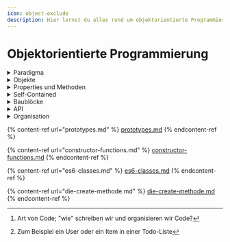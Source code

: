 ```yaml
---
icon: object-exclude
description: Hier lernst du alles rund um objektorientierte Programmierung in JavaScript.
---
```


# Objektorientierte Programmierung

<details>

<summary>Paradigma</summary>

Objektorientierte Programmierung ist ein [Programmierparadigma ](#user-content-fn-1)[^1]basierend auf dem Konzept von Objekten.

</details>

<details>

<summary>Objekte</summary>

Wir verwenden Objekte, um reale oder abstrakte [Merkmale ](#user-content-fn-2)[^2]zu **modellieren** bzw. zu beschreiben.

</details>

<details>

<summary>Properties und Methoden</summary>

Objekte können Daten (Properties) und Code (Methoden) beinhalten. Wenn wir Objekte nutzen, packen wir die **Daten und das entsprechende Verhalten** in einen Block.

</details>

<details>

<summary>Self-Contained</summary>

In OOP sind Objekte **in sich geschlossene** Codeteile.

</details>

<details>

<summary>Baublöcke</summary>

Objekte sind **Baublöcke** von Applikationen und **interagieren** miteinander.

</details>

<details>

<summary>API</summary>

Interaktionen erfolgen über eine **öffentliche Schnittstelle** (API): Methoden, auf die der Code **ausserhalb** des Objekts zugreifen und sie zur Kommunikation mit dem Objekt nutzen kann.

</details>

<details>

<summary>Organisation</summary>

OOP wurde mit dem Ziel entwickelt, Code zu organisieren, um ihn flexibler und wartbarer zu machen ("Spaghetti-Code" vermeiden).

</details>

{% content-ref url="prototypes.md" %}
[prototypes.md](prototypes.md)
{% endcontent-ref %}

{% content-ref url="constructor-functions.md" %}
[constructor-functions.md](constructor-functions.md)
{% endcontent-ref %}

{% content-ref url="es6-classes.md" %}
[es6-classes.md](es6-classes.md)
{% endcontent-ref %}

{% content-ref url="die-create-methode.md" %}
[die-create-methode.md](die-create-methode.md)
{% endcontent-ref %}

[^1]: Art von Code; "wie" schreiben wir und organisieren wir Code?

[^2]: Zum Beispiel ein User oder ein Item in einer Todo-Liste
